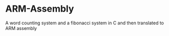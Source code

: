 # ARM-Assembly
A word counting system and a fibonacci system in C and then translated to ARM assembly
